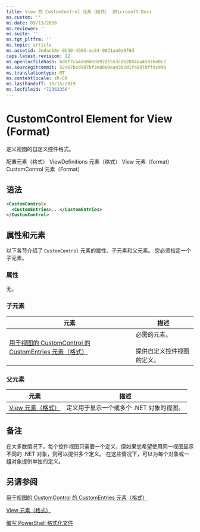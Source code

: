 ```yaml
---
title: View 的 CustomControl 元素（格式） |Microsoft Docs
ms.custom: ''
ms.date: 09/13/2016
ms.reviewer: ''
ms.suite: ''
ms.tgt_pltfrm: ''
ms.topic: article
ms.assetid: 2edac16c-0b30-4985-ac84-0821aa9a9f6d
caps.latest.revision: 12
ms.openlocfilehash: bd0f7ca4de8dede97d1553cd62884ea45876e0c7
ms.sourcegitcommit: 52a67bcd9d7bf3e8600ea4302d1fa8970ff9c998
ms.translationtype: MT
ms.contentlocale: zh-CN
ms.lasthandoff: 10/15/2019
ms.locfileid: "72363356"
---
```

# <a name="customcontrol-element-for-view-format"></a>CustomControl Element for View (Format)

定义视图的自定义控件格式。

配置元素（格式） ViewDefinitions 元素（格式） View 元素（format） CustomControl 元素（Format）

## <a name="syntax"></a>语法

```xml
<CustomControl>
  <CustomEntries>...</CustomEntries>
</CustomControl>
```

## <a name="attributes-and-elements"></a>属性和元素

以下各节介绍了 `CustomControl` 元素的属性、子元素和父元素。 您必须指定一个子元素。

### <a name="attributes"></a>属性

无。

### <a name="child-elements"></a>子元素

|元素|描述|
|-------------|-----------------|
|[用于视图的 CustomControl 的 CustomEntries 元素（格式）](./customentries-element-for-customcontrol-for-view-format.md)|必需的元素。<br /><br /> 提供自定义控件视图的定义。|

### <a name="parent-elements"></a>父元素

|元素|描述|
|-------------|-----------------|
|[View 元素（格式）](./view-element-format.md)|定义用于显示一个或多个 .NET 对象的视图。|

## <a name="remarks"></a>备注

在大多数情况下，每个控件视图只需要一个定义，但如果您希望使用同一视图显示不同的 .NET 对象，则可以提供多个定义。 在这些情况下，可以为每个对象或一组对象提供单独的定义。

## <a name="see-also"></a>另请参阅

[用于视图的 CustomControl 的 CustomEntries 元素（格式）](./customentries-element-for-customcontrol-for-view-format.md)

[View 元素（格式）](./view-element-format.md)

[编写 PowerShell 格式化文件](./writing-a-powershell-formatting-file.md)
